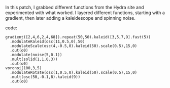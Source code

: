 In this patch, I grabbed different functions from the Hydra site and experimented with what worked. I layered different functions, starting with a gradient, then later adding a kaleidescope and spinning noise.

code:
```
gradient([2,4,6,2,4,68]).repeat(50,50).kaleid([3,5,7,9].fast(5))
  .modulateKaleid(osc(11,0.5,0),50)
  .modulateScale(osc(4,-0.5,0).kaleid(50).scale(0.5),15,0)
  .out(o0)
  .modulate(noise(5,0.1))
  .mult(solid(1,1,0.3))
  .out(o0)
voronoi(100,3,5)
  .modulateRotate(osc(1,0.5,0).kaleid(50).scale(0.5),15,0)
  .mult(osc(50,-0.1,8).kaleid(9))
  .out(o0)
  ```